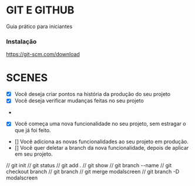 # GIT E GITHUB

Guia prático para iniciantes

### Instalação

https://git-scm.com/download

# SCENES

- [x] Você deseja criar pontos na história da produção do seu projeto
- [x] Você deseja verificar mudanças feitas no seu projeto
- 
- [x] Você começa uma nova funcionalidade no seu projeto, sem estragar o que já foi feito.
- [] Você adiciona as novas funcionalidades ao seu projeto em produção.
- [] Você quer deletar a branch da nova funcionalidade, depois de aplicar em seu projeto.

// git init
// git status
// git add .
// git show 
// git branch --name
// git checkout branch
// git branch
// git merge modalscreen
// git branch -D modalscreen